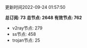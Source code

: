 更新时间2022-09-24 01:57:50

**总订阅: 73**
**总节点: 2648**
**有效节点: 762**
- v2ray节点: 279
- ss节点: 458
- trojan节点: 25
